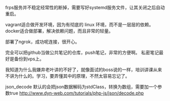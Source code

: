 frps服务并不稳定经常性的断掉，需要写好systemd服务文件，让其关闭之后自动重启。

vagrant适合做开发环境，因为有彻底的 linux 环境，而不是一层层的依赖。
docker适合做部署，解决依赖问题，而且非常的轻量。

部署了ngrok，成功呢连接，很开心。

完全可以把github当做公共笔记的仓库，push笔记，非常的方便啊。 私密笔记最好是备份到vps上。

我知道为什么我嫌弃老叶讲的不好了，就像面试的boss说的一样，培训讲课从来不讲为什么的。学习，要弄懂其中的原理，不然太容易忘记了。

json_decode 默认的会把json数据解码为stdClass，转换为数组，需要加一个参数true
http://www.dyn-web.com/tutorials/php-js/json/decode.php